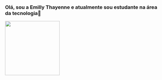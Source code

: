 ### Olá, sou a Emilly Thayenne e atualmente sou estudante na área da tecnologia🤍
<div align="left">
  <a href="https://github.com/emhyyato">
  <img height="180em" src="https://github-readme-stats.vercel.app/api?username=emhyyato&show_icons=true&theme=midnight-purple&include_all_commits=true&count_private=true"/>
<div>  
  
